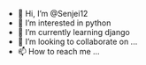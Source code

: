 - 👋 Hi, I’m @Senjei12
- 👀 I’m interested in python
- 🌱 I’m currently learning django
- 💞️ I’m looking to collaborate on ...
- 📫 How to reach me ...

<!---
Senjei12/Senjei12 is a ✨ special ✨ repository because its `README.md` (this file) appears on your GitHub profile.
You can click the Preview link to take a look at your changes.
--->
